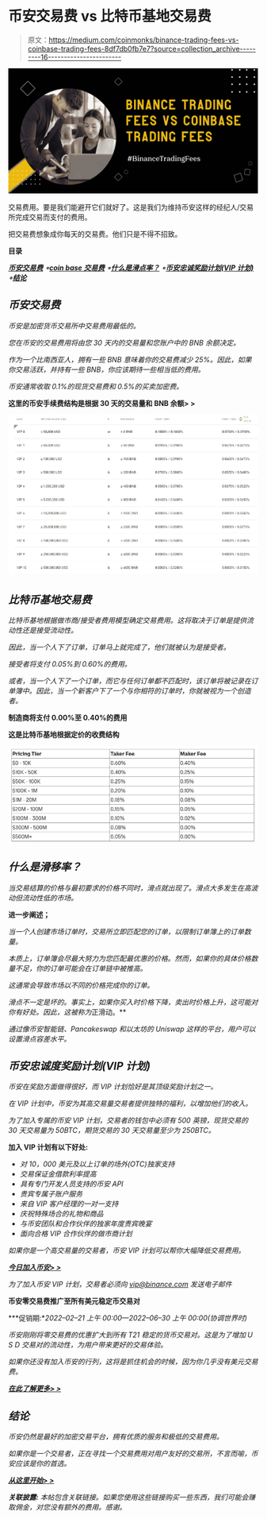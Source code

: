 # 币安交易费 vs 比特币基地交易费

> 原文：<https://medium.com/coinmonks/binance-trading-fees-vs-coinbase-trading-fees-8df7db0fb7e7?source=collection_archive---------16----------------------->

![](img/0b96c33bbc1789fdb6d6bde48af47a17.png)

交易费用。要是我们能避开它们就好了。这是我们为维持币安这样的经纪人/交易所完成交易而支付的费用。

把交易费想象成你每天的交易费。他们只是不得不招致。

**目录**

*[***币安交易费***](#4b75) ***∘***[***coin base 交易费***](#dd7a) ***∘***[***什么是滑点率？***](#34fd) ***∘***[***币安忠诚奖励计划(VIP 计划)***](#99d0) ***∘***[***结论***](#1e31)*

## *币安交易费*

*币安是加密货币交易所中交易费用最低的。*

*您在币安的交易费用将由您 30 天内的交易量和您账户中的 BNB 余额决定。*

*作为一个比南西亚人，拥有一些 BNB 意味着你的交易费减少 25%。因此，如果你交易活跃，并持有一些 BNB，你应该期待一些相当低的费用。*

*币安通常收取 0.1%的现货交易费和 0.5%的买卖加密费。*

****这里的币安手续费结构是根据 30 天的交易量和 BNB 余额> >****

*![](img/9fbcc43fb92e1b31ca1f4d6dc86d780e.png)*

## *比特币基地交易费*

*比特币基地根据做市商/接受者费用模型确定交易费用。这将取决于订单是提供流动性还是接受流动性。*

*因此，当一个人下了订单，订单马上就完成了，他们就被认为是接受者。*

*接受者将支付 0.05%到 0.60%的费用。*

*或者，当一个人下了一个订单，而它与任何订单都不匹配时，该订单将被记录在订单簿中。因此，当一个新客户下了一个与你相符的订单时，你就被视为一个创造者。*

**制造商将支付 0.00%至 0.40%的费用**

****这是比特币基地根据定价的收费结构****

*![](img/9357c23e73fb4e641e3103a3ed8111a5.png)*

## *什么是滑移率？*

*当交易结算的价格与最初要求的价格不同时，滑点就出现了。滑点大多发生在高波动但流动性低的市场。*

**进一步阐述；**

*当一个人创建市场订单时，交易所立即匹配您的订单，以限制订单簿上的订单数量。*

*本质上，订单簿会尽最大努力为您匹配最优惠的价格。然而，如果你的具体价格数量不足，你的订单可能会在订单链中被推高。*

*这通常会导致市场以不同的价格完成你的订单。*

*滑点不一定是坏的。事实上，如果你买入时价格下降，卖出时价格上升，这可能对你有好处。因此，这被称为*正滑动。**

*通过像币安智能链、Pancakeswap 和以太坊的 Uniswap 这样的平台，用户可以设置滑点容差水平。*

## *币安忠诚度奖励计划(VIP 计划)*

*币安在奖励方面做得很好，而 VIP 计划恰好是其顶级奖励计划之一。*

*在 VIP 计划中，币安为其高交易量交易者提供独特的福利，以增加他们的收入。*

*为了加入专属的币安 VIP 计划，交易者的钱包中必须有 500 英镑，现货交易的 30 天交易量为 50BTC，期货交易的 30 天交易量至少为 250BTC。*

****加入 VIP 计划有以下好处:****

*   *对 10，000 美元及以上订单的场外(OTC)独家支持*
*   *交易保证金借款利率提高*
*   *具有专门开发人员支持的币安 API*
*   *贵宾专属子账户服务*
*   *来自 VIP 客户经理的一对一支持*
*   *庆祝特殊场合的礼物和商品*
*   *与币安团队和合作伙伴的独家年度贵宾晚宴*
*   *面向合格 VIP 合作伙伴的做市商计划*

*如果你是一个高交易量的交易者，币安 VIP 计划可以帮你大幅降低交易费用。*

*[***今日加入币安> >***](https://accounts.binance.com/en/register?ref=431277160)*

*为了加入币安 VIP 计划，交易者必须向 vip@binance.com 发送电子邮件*

****币安零交易费推广至所有美元稳定币交易对****

***促销期:**2022–02–21 上午 00:00—2022–06–30 上午 00:00(协调世界时)*

*币安刚刚将零交易费的优惠扩大到所有 T21 稳定的货币交易对。这是为了增加 U S *D 交易对的流动性，为用户带来更好的交易体验。**

*如果你还没有加入币安的行列，这将是抓住机会的时候，因为你几乎没有美元交易费。*

*[***在此了解更多> >***](https://www.binance.com/en/support/announcement/70c3376388a74afca081798de12df349?ref=431277160)*

## *结论*

*币安仍然是最好的加密交易平台，拥有优质的服务和极低的交易费用。*

*如果你是一个交易者，正在寻找一个交易费用对用户友好的交易所，不言而喻，币安应该是你的首选。*

*[***从这里开始> >***](https://accounts.binance.com/en/register?ref=431277160)*

****关联披露:*** *本帖包含关联链接。如果您使用这些链接购买一些东西，我们可能会赚取佣金，对您没有额外的费用。感谢*。*
